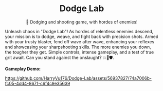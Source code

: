 <div>
<h1 align="center">Dodge Lab</h1>
</div>
<center>🚅 Dodging and shooting game, with hordes of enemies!</center>

Unleash chaos in "Dodge Lab"! As hordes of relentless enemies descend, your mission is to dodge, weave, and fight back with precision shots. Armed with your trusty blaster, fend off wave after wave, enhancing your reflexes and showcasing your sharpshooting skills. The more enemies you down, the tougher they get. Simple controls, intense gameplay, and a test of true grit await. Can you stand against the onslaught? 💥🔫🛡️.

**Gameplay Demo:**




https://github.com/HarryVu176/Dodge-Lab/assets/56937827/74a7006b-fc05-4dd4-8671-c6f4c9e35639

